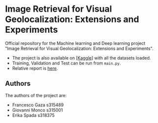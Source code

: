 # Image Retrieval for Visual Geolocalization: Extensions and Experiments

Official repository for the Machine learning and Deep learning project "Image Retrieval for Visual Geolocalization: Extensions and Experiments".

* The project is also available on [[Kaggle](https://www.kaggle.com/code/giovannimonco22/image-retrieval-for-visual-geolocalization)] with all the datasets loaded.
* Training, Validation and Test can be run from `main.py`.
* Relative report is [here](report/report.pdf).

## Authors
The authors of the project are:
- Francesco Gaza s315489
- Giovanni Monco s315001
- Erika Spada s318375
